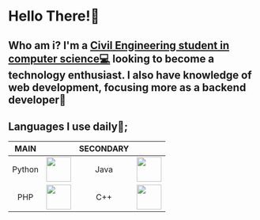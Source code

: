 # Hello There!🦝

## Who am i?  I'm a [Civil Engineering student in computer science💻](https://facultadingenieria.uct.cl/ingenieria-civil-en-informatica/) looking to become a technology enthusiast. I also have knowledge of web development, focusing more as a backend developer👾
## Languages ​​I use daily🐊;
|   MAIN   |                                      |   SECONDARY   |                                     |
|:------------:|:---------------------------------------:|:------------:|:---------------------------------------:|
|    Python    | <img src="https://upload.wikimedia.org/wikipedia/commons/c/c3/Python-logo-notext.svg" width="50" height="50"> |     Java     | <img src="https://upload.wikimedia.org/wikipedia/en/thumb/3/30/Java_programming_language_logo.svg/1200px-Java_programming_language_logo.svg.png" width="50" height="50"> |
|     PHP      | <img src="https://upload.wikimedia.org/wikipedia/commons/thumb/2/27/PHP-logo.svg/1200px-PHP-logo.svg.png" width="50" height="50"> |     C++      | <img src="https://upload.wikimedia.org/wikipedia/commons/thumb/1/18/ISO_C%2B%2B_Logo.svg/1200px-ISO_C%2B%2B_Logo.svg.png" width="50" height="50"> |


